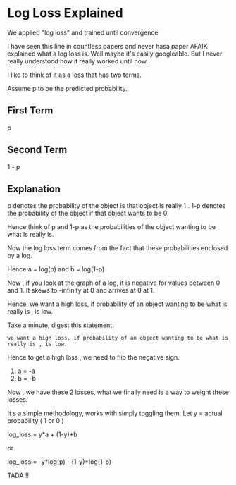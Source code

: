 # Log Loss Explained

We applied "log loss" and trained until convergence

I have seen this line in countless papers and never hasa paper AFAIK explained what a log loss is. Well maybe it's easily googleable.
But I never really understood how it really worked until now.

I like to think of it as a loss that has two terms.

Assume p to be the predicted probability. 

## First Term 
p

## Second Term

1 - p

## Explanation

p denotes the probability of the object is that object is really 1 . 
1-p denotes the probability of the object if that object wants to be 0.

Hence think of p and 1-p as the probabilities of the object wanting to be what is really is.

Now the log loss term comes from the fact that these probabilities enclosed by a log.

Hence a = log(p) and b = log(1-p)

Now , if you look at the graph of a log, it is negative for values between 0 and 1. It skews to -infinity at 0 and arrives at 0 at 1.


Hence, we want a high loss, if probability of an object wanting to be what is really is , is low.

Take a minute, digest this statement.

```
we want a high loss, if probability of an object wanting to be what is really is , is low.
```

Hence to get a high loss , we need to flip the negative sign.

1. a = -a
2. b = -b

Now , we have these 2 losses, what we finally need is a way to weight these losses.

It s a simple methodology, works with simply toggling them.
Let y = actual probability ( 1 or 0 )

log_loss = y*a + (1-y)*b

or 

log_loss = -y*log(p) - (1-y)*log(1-p)

TADA !!


